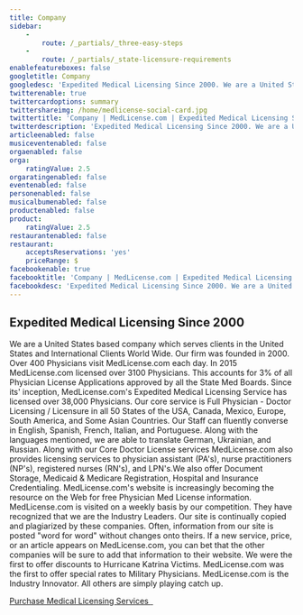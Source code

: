 ```yaml
---
title: Company
sidebar:
    -
        route: /_partials/_three-easy-steps
    -
        route: /_partials/_state-licensure-requirements
enablefeatureboxes: false
googletitle: Company
googledesc: 'Expedited Medical Licensing Since 2000. We are a United States based company which serves clients in the United States and International Clients World Wide. Our firm was founded in 2000. Over 400 Physicians visit MedLicense.com each day. In 2015 MedLicense.com licensed over 3100 Physicians.'
twitterenable: true
twittercardoptions: summary
twittershareimg: /home/medlicense-social-card.jpg
twittertitle: 'Company | MedLicense.com | Expedited Medical Licensing Since 2000'
twitterdescription: 'Expedited Medical Licensing Since 2000. We are a United States based company which serves clients in the United States and International Clients World Wide. Our firm was founded in 2000. Over 400 Physicians visit MedLicense.com each day. In 2015 MedLicense.com licensed over 3100 Physicians.'
articleenabled: false
musiceventenabled: false
orgaenabled: false
orga:
    ratingValue: 2.5
orgaratingenabled: false
eventenabled: false
personenabled: false
musicalbumenabled: false
productenabled: false
product:
    ratingValue: 2.5
restaurantenabled: false
restaurant:
    acceptsReservations: 'yes'
    priceRange: $
facebookenable: true
facebooktitle: 'Company | MedLicense.com | Expedited Medical Licensing Since 2000'
facebookdesc: 'Expedited Medical Licensing Since 2000. We are a United States based company which serves clients in the United States and International Clients World Wide. Our firm was founded in 2000. Over 400 Physicians visit MedLicense.com each day. In 2015 MedLicense.com licensed over 3100 Physicians.'
---
```


<h2 id="mcetoc_1cdnmfrlo0">Expedited Medical Licensing Since 2000</h2>
<p>We are a United States based company which serves clients in the United States and International Clients World Wide. Our firm was founded in 2000. Over 400 Physicians visit MedLicense.com each day. In 2015 MedLicense.com licensed over 3100 Physicians. This accounts for 3% of all Physician License Applications approved by all the State Med Boards. Since its' inception, MedLicense.com's Expedited Medical Licensing Service has licensed over 38,000 Physicians. Our core service is Full Physician - Doctor Licensing / Licensure in all 50 States of the USA, Canada, Mexico, Europe, South America, and Some Asian Countries. Our Staff can fluently converse in English, Spanish, French, Italian, and Portuguese. Along with the languages mentioned, we are able to translate German, Ukrainian, and Russian. Along with our Core Doctor License services MedLicense.com also provides licensing services to physician assistant (PA's), nurse practitioners (NP's), registered nurses (RN's), and LPN's.We also offer Document Storage, Medicaid &amp; Medicare Registration, Hospital and Insurance Credentialing. MedLicense.com's website is increasingly becoming the resource on the Web for free Physician Med License information. MedLicense.com is visited on a weekly basis by our competition. They have recognized that we are the Industry Leaders. Our site is continually copied and plagiarized by these companies. Often, information from our site is posted "word for word" without changes onto theirs. If a new service, price, or an article appears on MedLicense.com, you can bet that the other companies will be sure to add that information to their website. We were the first to offer discounts to Hurricane Katrina Victims. MedLicense.com was the first to offer special rates to Military Physicians. MedLicense.com is the Industry Innovator. All others are simply playing catch up.</p>
<p><a class="btn btn-secondary" href="../../pricing">Purchase Medical Licensing Services <em class="fa fa-sm fa-play" aria-hidden="true">&nbsp;</em></a></p>